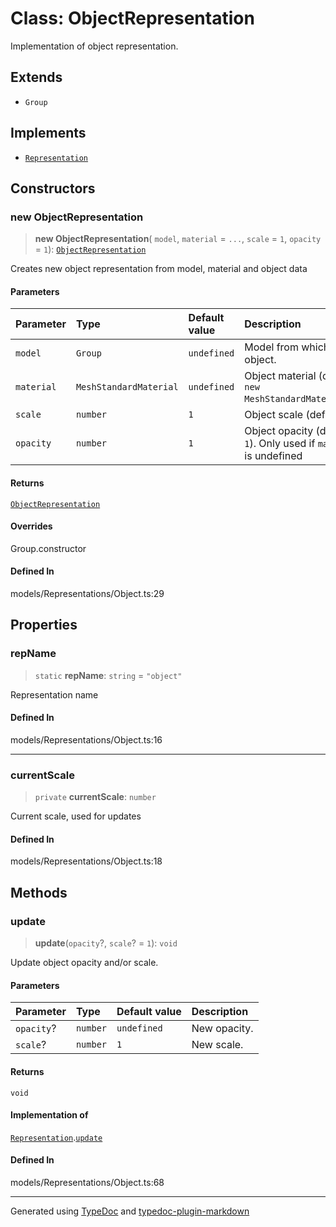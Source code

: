 # Class: ObjectRepresentation

Implementation of object representation.

## Extends

-   `Group`

## Implements

-   [`Representation`](../interfaces/interface.Representation.md)

## Constructors

### new ObjectRepresentation

> **new ObjectRepresentation**(
> `model`,
> `material` = `...`,
> `scale` = `1`,
> `opacity` = `1`): [`ObjectRepresentation`](class.ObjectRepresentation.md)

Creates new object representation from model, material and object data

#### Parameters

| Parameter  | Type                   | Default value | Description                                                          |
| :--------- | :--------------------- | :------------ | :------------------------------------------------------------------- |
| `model`    | `Group`                | `undefined`   | Model from which create object.                                      |
| `material` | `MeshStandardMaterial` | `undefined`   | Object material (default : `new MeshStandardMaterial()`);            |
| `scale`    | `number`               | `1`           | Object scale (default : `1`).                                        |
| `opacity`  | `number`               | `1`           | Object opacity (default : `1`). Only used if `material` is undefined |

#### Returns

[`ObjectRepresentation`](class.ObjectRepresentation.md)

#### Overrides

Group.constructor

#### Defined In

models/Representations/Object.ts:29

## Properties

### repName

> `static` **repName**: `string` = `"object"`

Representation name

#### Defined In

models/Representations/Object.ts:16

---

### currentScale

> `private` **currentScale**: `number`

Current scale, used for updates

#### Defined In

models/Representations/Object.ts:18

## Methods

### update

> **update**(`opacity`?, `scale`? = `1`): `void`

Update object opacity and/or scale.

#### Parameters

| Parameter  | Type     | Default value | Description  |
| :--------- | :------- | :------------ | :----------- |
| `opacity`? | `number` | `undefined`   | New opacity. |
| `scale`?   | `number` | `1`           | New scale.   |

#### Returns

`void`

#### Implementation of

[`Representation`](../interfaces/interface.Representation.md).[`update`](../interfaces/interface.Representation.md#update)

#### Defined In

models/Representations/Object.ts:68

---

Generated using [TypeDoc](https://typedoc.org/) and [typedoc-plugin-markdown](https://www.npmjs.com/package/typedoc-plugin-markdown)
